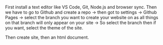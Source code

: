 First install a text editor like VS Code, Git, Node.js and browser sync.
Then we have to go to Github and create a repo -> then got to settings -> Github Pages -> select the 
branch you want to create your website on as all things on that branch will only appear on your site ->
So select the branch then if you want, select the theme of the site.


Then create site, then an html document.